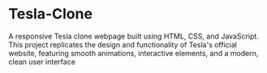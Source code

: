 # Tesla-Clone
A responsive Tesla clone webpage built using HTML, CSS, and JavaScript. This project replicates the design and functionality of Tesla's official website, featuring smooth animations, interactive elements, and a modern, clean user interface
